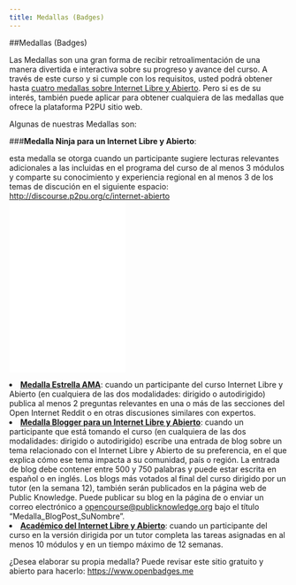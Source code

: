 ```yaml
---
title: Medallas (Badges) 
---
```

##Medallas (Badges)

Las Medallas son una gran forma de recibir retroalimentación de una manera divertida e interactiva sobre su progreso y avance del curso.   A través  de este curso y si cumple con los requisitos, usted podrá  obtener hasta <a href="http://badges.p2pu.org/en/browse/new/" target="_blank">cuatro medallas sobre Internet Libre y Abierto</a>. Pero si es  de su interés, también puede aplicar para obtener cualquiera de las medallas que ofrece la plataforma P2PU sitio web.

Algunas de nuestras Medallas son:

###<b>Medalla Ninja para un Internet Libre y Abierto</b>: 

esta medalla se otorga cuando un participante sugiere lecturas relevantes adicionales a las incluidas en el programa del curso de al menos 3 módulos y comparte su conocimiento  y experiencia regional en al menos 3 de los temas de discución en el siguiente espacio: <a href="http://discourse.p2pu.org/c/internet-abierto" target="_blank">http://discourse.p2pu.org/c/internet-abierto</a> 
					<iframe id="badge_embed" type="text/html" frameborder="0" height="310" width="210" src="//badges.p2pu.org/en/badge/view/658/embedded/?rendering=normal">
					</iframe>

<li><b><a href="http://badges.p2pu.org/en/badge/view/661/" target="_blank">Medalla Estrella AMA</a></b>: cuando un participante del curso Internet Libre y Abierto (en cualquiera de las dos modalidades: dirigido o autodirigido) publica al menos 2 preguntas relevantes en una o más  de las secciones del Open Internet Reddit o en otras discusiones similares con expertos.</li>

<li><b><a href="http://badges.p2pu.org/en/badge/view/660/" target=_blank">Medalla Blogger para un Internet Libre y Abierto</a></b>: cuando un participante que  está tomando el curso (en cualquiera de las dos modalidades: dirigido o autodirigido)  escribe una entrada de blog sobre un tema relacionado con el Internet Libre y Abierto de su preferencia, en el que explica cómo ese tema impacta a su comunidad, país o región. La entrada de blog debe contener entre 500 y 750 palabras y puede estar escrita en español o en inglés. Los blogs más votados al final del curso dirigido por un tutor (en la  semana 12), también serán publicados en la página web de Public Knowledge. Puede publicar su blog en la página de  <medallas>  o enviar un correo electrónico a <a href="opencourse@publicknowledge.org" target="_blank">opencourse@publicknowledge.org</a> bajo el título “Medalla_BlogPost_SuNombre”.</li>

<li><b><a href="http://badges.p2pu.org/en/badge/view/659/" target="_blank">Académico del Internet Libre y Abierto</a></b>: cuando un participante del curso en la versión dirigida por un tutor completa las tareas asignadas en al menos 10 módulos y en un tiempo máximo de 12 semanas.</li></ul>

¿Desea elaborar su propia medalla? Puede revisar este sitio gratuito y abierto para hacerlo: <a href="https://www.openbadges.me" target="_blank">https://www.openbadges.me</a> 

